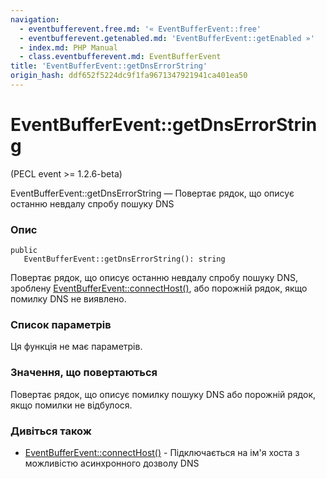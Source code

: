 ```yaml
---
navigation:
  - eventbufferevent.free.md: '« EventBufferEvent::free'
  - eventbufferevent.getenabled.md: 'EventBufferEvent::getEnabled »'
  - index.md: PHP Manual
  - class.eventbufferevent.md: EventBufferEvent
title: 'EventBufferEvent::getDnsErrorString'
origin_hash: ddf652f5224dc9f1fa9671347921941ca401ea50
---
```

# EventBufferEvent::getDnsErrorString

(PECL event >= 1.2.6-beta)

EventBufferEvent::getDnsErrorString — Повертає рядок, що описує останню невдалу спробу пошуку DNS

### Опис

```methodsynopsis
public
   EventBufferEvent::getDnsErrorString(): string
```

Повертає рядок, що описує останню невдалу спробу пошуку DNS, зроблену [EventBufferEvent::connectHost()](eventbufferevent.connecthost.md), або порожній рядок, якщо помилку DNS не виявлено.

### Список параметрів

Ця функція не має параметрів.

### Значення, що повертаються

Повертає рядок, що описує помилку пошуку DNS або порожній рядок, якщо помилки не відбулося.

### Дивіться також

-   [EventBufferEvent::connectHost()](eventbufferevent.connecthost.md) \- Підключається на ім'я хоста з можливістю асинхронного дозволу DNS
